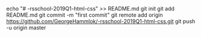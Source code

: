 echo "# -rsschool-2019Q1-html-css" >> README.md
git init
git add README.md
git commit -m "first commit"
git remote add origin https://github.com/GeorgeHammlok/-rsschool-2019Q1-html-css.git
git push -u origin master
